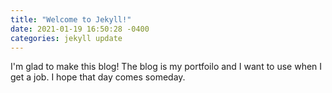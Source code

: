 ```yaml
---
title: "Welcome to Jekyll!"
date: 2021-01-19 16:50:28 -0400
categories: jekyll update
---
```


I'm glad to make this blog!
The blog is my portfoilo and I want to use when I get a job.
I hope that day comes someday.
